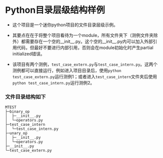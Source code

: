 # Python目录层级结构样例
- 这个项目是一个迷你python项目的文件目录层级示例。

- 其要点在在于将整个项目看待为一个module，所有文件夹下（测例文件夹除外）都需要存在一个空的__init__.py。这个空的__init__.py内可以加入外部引用代码，但最好不要进行内部引用，否则会在module初始化时产生partial initialized错误。

- 该项目有两个测例，```test_case_extern.py```与```test_case_intern.py```。这两个测例都可以直接运行，例如进入项目目录后，使用```python test_case_extern.py```运行测例1；或者进入```test_case_intern```文件夹后使用```python test_case_intern.py```运行测例2。

### 文件目录结构如下
```
MTEST
├─binary_op
│  ├─__init__.py
│  └─operators.py
├─test_case_intern
│  └─test_case_intern.py
├─unary_op
│  ├─__init__.py
│  └─operators.py
├─__init__.py
└─test_case_extern.py
```